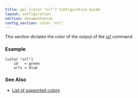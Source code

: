 ```yaml
---
title: ppl [color "url"] Configuration Guide
layout: configuration
section: documentation
config_section: color "url"
---
```


This section dictates the color of the output of the
[url](/documentation/commands/url) command.

### Example

    [color "url"]
        id   = green
        urls = blue

### See Also

* [List of supported colors](/documentation/configuration/color#list_of_supported_colors)

